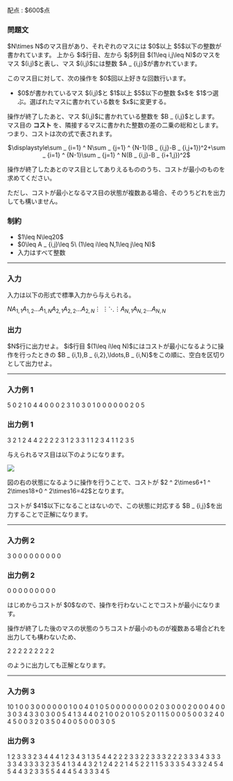 
<div>

<span>

<span>

<p>
配点 : $600$点
</p>

<div>

<section>

### **問題文**

<p>
$N\times N$のマス目があり、それぞれのマスには $0$以上 $5$以下の整数が書かれています。
上から $i$行目、左から $j$列目 $(1\leq i,j\leq N)$のマスをマス $(i,j)$と表し、マス $(i,j)$には整数 $A _ {i,j}$が書かれています。
</p>

<p>
このマス目に対して、次の操作を $0$回以上好きな回数行います。
</p>

<ul>

<li>
$0$が書かれているマス $(i,j)$と $1$以上 $5$以下の整数 $x$を $1$つ選ぶ。選ばれたマスに書かれている数を $x$に変更する。
</li>

</ul>

<p>
操作が終了したあと、マス $(i,j)$に書かれている整数を $B _ {i,j}$とします。
マス目の
<strong>
コスト
</strong>
を、隣接するマスに書かれた整数の差の二乗の総和とします。つまり、コストは次の式で表されます。
</p>

<p>

</p>

<center>
$\displaystyle\sum _ {i=1} ^ N\sum _ {j=1} ^ {N-1}(B _ {i,j}-B _ {i,j+1})^2+\sum _ {i=1} ^ {N-1}\sum _ {j=1} ^ N(B _ {i,j}-B _ {i+1,j})^2$
</center>

<p>

</p>

<p>
操作が終了したあとのマス目としてありえるもののうち、コストが最小のものを求めてください。
</p>

<p>
ただし、コストが最小となるマス目の状態が複数ある場合、そのうちどれを出力しても構いません。
</p>

</section>

</div>

<div>

<section>

### **制約**

<ul>

<li>
$1\leq N\leq20$
</li>

<li>
$0\leq A _ {i,j}\leq 5\ (1\leq i\leq N,1\leq j\leq N)$
</li>

<li>
入力はすべて整数
</li>

</ul>

</section>

</div>

---

<div>

<div>

<section>

### **入力**

<p>
入力は以下の形式で標準入力から与えられる。
</p>

<div>

$N$$A _ {1,1}$$A _ {1,2}$$\ldots$$A _ {1,N}$$A _ {2,1}$$A _ {2,2}$$\ldots$$A _ {2,N}$$\vdots$$\ \vdots$$\ddots$$\vdots$$A _ {N,1}$$A _ {N,2}$$\ldots$$A _ {N,N}$
</div>

</section>

</div>

<div>

<section>

### **出力**

<p>
$N$行に出力せよ。
$i$行目 $(1\leq i\leq N)$にはコストが最小になるように操作を行ったときの $B _ {i,1},B _ {i,2},\ldots,B _ {i,N}$をこの順に、空白を区切りとして出力せよ。
</p>

</section>

</div>

</div>

---

<div>

<section>

### **入力例 1**

<div>

5
0 2 1 0 4
4 0 0 0 2
3 1 0 3 0
1 0 0 0 0
0 0 2 0 5

</div>

</section>

</div>

<div>

<section>

### **出力例 1**

<div>

3 2 1 2 4
4 2 2 2 2
3 1 2 3 3
1 1 2 3 4
1 1 2 3 5

</div>

<p>
与えられるマス目は以下のようになります。
</p>

<p>

<img src="https://img.atcoder.jp/abc347/0748d5e94455d9f4c627617596f61af6.png">

</img>

</p>

<p>
図の右の状態になるように操作を行うことで、コストが $2 ^ 2\times6+1 ^ 2\times18+0 ^ 2\times16=42$となります。
</p>

<p>
コストが $41$以下になることはないので、この状態に対応する $B _ {i,j}$を出力することで正解になります。
</p>

</section>

</div>

---

<div>

<section>

### **入力例 2**

<div>

3
0 0 0
0 0 0
0 0 0

</div>

</section>

</div>

<div>

<section>

### **出力例 2**

<div>

0 0 0
0 0 0
0 0 0

</div>

<p>
はじめからコストが $0$なので、操作を行わないことでコストが最小になります。
</p>

<p>
操作が終了した後のマスの状態のうちコストが最小のものが複数ある場合どれを出力しても構わないため、
</p>

<div>

2 2 2
2 2 2
2 2 2

</div>

<p>
のように出力しても正解となります。
</p>

</section>

</div>

---

<div>

<section>

### **入力例 3**

<div>

10
1 0 0 3 0 0 0 0 0 0
1 0 0 4 0 1 0 5 0 0
0 0 0 0 0 0 2 0 3 0
0 0 2 0 0 0 4 0 0 3
0 3 4 3 3 0 3 0 0 5
4 1 3 4 4 0 2 1 0 0
2 0 1 0 5 2 0 1 1 5
0 0 0 5 0 0 3 2 4 0
4 5 0 0 3 2 0 3 5 0
4 0 0 5 0 0 0 3 0 5

</div>

</section>

</div>

<div>

<section>

### **出力例 3**

<div>

1 2 3 3 3 2 3 4 4 4
1 2 3 4 3 1 3 5 4 4
2 2 2 3 3 2 2 3 3 3
2 2 2 3 3 3 4 3 3 3
3 3 4 3 3 3 3 2 3 5
4 1 3 4 4 3 2 1 2 4
2 2 1 4 5 2 2 1 1 5
3 3 3 5 4 3 3 2 4 5
4 5 4 4 3 2 3 3 5 5
4 4 4 5 4 3 3 3 4 5

</div>

</section>

</div>

</span>

</span>

</div>
